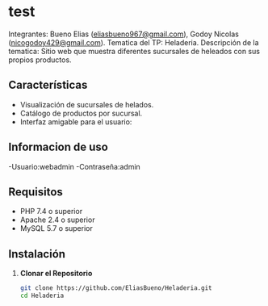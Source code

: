 # test
Integrantes: Bueno Elias (eliasbueno967@gmail.com), Godoy Nicolas (nicogodoy429@gmail.com).
Tematica del TP: Heladeria.
Descripción de la tematica: Sitio web que muestra diferentes sucursales de heleados con sus propios productos.

## Características

- Visualización de sucursales de helados.
- Catálogo de productos por sucursal.
- Interfaz amigable para el usuario:
  
## Informacion de uso
-Usuario:webadmin
-Contraseña:admin

## Requisitos

- PHP 7.4 o superior
- Apache 2.4 o superior
- MySQL 5.7 o superior

## Instalación

1. **Clonar el Repositorio**
   ```bash
   git clone https://github.com/EliasBueno/Heladeria.git
   cd Heladeria

